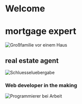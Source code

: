 # Welcome

# mortgage expert

![Großfamilie vor einem Haus](https://cdn.pixabay.com/photo/2021/06/10/14/51/family-6326225_1280.png)

## real estate agent

![Schluesseluebergabe](https://cdn.pixabay.com/photo/2020/07/19/18/23/real-estate-5420920_1280.png)

### Web developer in the making

![Programmierer bei Arbeit](https://cdn.pixabay.com/photo/2019/10/09/07/28/development-4536630_1280.png)
